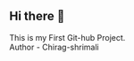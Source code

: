 ## Hi there 👋
This is my First Git-hub Project.
<br>
Author - Chirag-shrimali

<!--
**chirag-shrimali/chirag-shrimali** is a ✨ _special_ ✨ repository because its `README.md` (this file) appears on your GitHub profile.

Here are some ideas to get you started:

- 🔭 I’m currently working on C++ , Css , JS Projects
- 🌱 I’m currently learning C++ , Css , Js , Sql , Java
- 👯 I’m looking to collaborate on ...
- 🤔 I’m looking for help with ...
- 💬 Ask me about ...
- 📫 How to reach me: chiragshrimali2147@gmail.com
- 😄 Pronouns: ...
- ⚡ Fun fact: ...
-->
